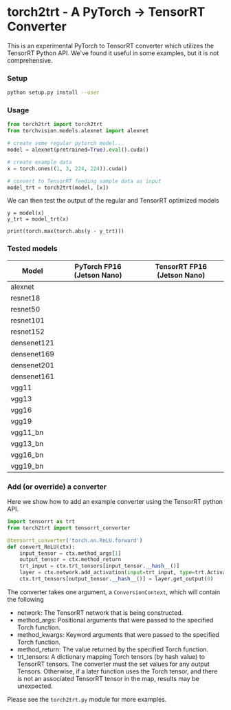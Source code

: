 # torch2trt - A PyTorch -> TensorRT Converter

This is an experimental PyTorch to TensorRT converter which utilizes the 
TensorRT Python API.  We've found it useful in some examples, but it is 
not comprehensive.  

### Setup

```bash
python setup.py install --user
```

### Usage

```python
from torch2trt import torch2trt
from torchvision.models.alexnet import alexnet

# create some regular pytorch model...
model = alexnet(pretrained=True).eval().cuda()

# create example data
x = torch.ones((1, 3, 224, 224)).cuda()

# convert to TensorRT feeding sample data as input
model_trt = torch2trt(model, [x])
```

We can then test the output of the regular and TensorRT optimized models

```
y = model(x)
y_trt = model_trt(x)

print(torch.max(torch.abs(y - y_trt)))
```

### Tested models

| Model | PyTorch FP16 (Jetson Nano) | TensorRT FP16 (Jetson Nano) |
|-------|--------------|-----------------|
| alexnet |  |  |
| resnet18 |  |  |
| resnet50 |  |  |
| resnet101 |  |  |
| resnet152 |  |  |
| densenet121 |  |  |
| densenet169 |  |  |
| densenet201 |  |  |
| densenet161 |  |  |
| vgg11 |  |  |
| vgg13 |  |  |
| vgg16 |  |  |
| vgg19 |  |  |
| vgg11_bn |  |  |
| vgg13_bn |  |  |
| vgg16_bn |  |  |
| vgg19_bn |  |  |


### Add (or override) a converter

Here we show how to add an example converter using the TensorRT
python API.

```python
import tensorrt as trt
from torch2trt import tensorrt_converter

@tensorrt_converter('torch.nn.ReLU.forward')
def convert_ReLU(ctx):
    input_tensor = ctx.method_args[1]
    output_tensor = ctx.method_return
    trt_input = ctx.trt_tensors[input_tensor.__hash__()]
    layer = ctx.network.add_activation(input=trt_input, type=trt.ActivationType.RELU)  
    ctx.trt_tensors[output_tensor.__hash__()] = layer.get_output(0)
```

The converter takes one argument, a ``ConversionContext``, which will contain
the following

* network: The TensorRT network that is being constructed.
* method_args: Positional arguments that were passed to the specified Torch function.
* method_kwargs: Keyword arguments that were passed to the specified Torch function.
* method_return: The value returned by the specified Torch function.
* trt_tensors: A dictionary mapping Torch tensors (by hash value) to TensorRT tensors.  The
  converter must the set values for any output Tensors.  Otherwise, if a later function uses
  the Torch tensor, and there is not an associated TensorRT tensor in the map, results 
  may be unexpected.

Please see the ``torch2trt.py`` module for more examples.
